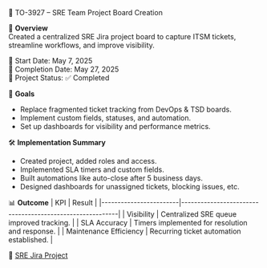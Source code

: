 <summary>📁 TO-3927 – SRE Team Project Board Creation</summary>

📌 **Overview**  
Created a centralized SRE Jira project board to capture ITSM tickets, streamline workflows, and improve visibility.

📅 Start Date: May 7, 2025  
📅 Completion Date: May 27, 2025  
🎯 Project Status: ✅ Completed

🔹 **Goals**
- Replace fragmented ticket tracking from DevOps & TSD boards.
- Implement custom fields, statuses, and automation.
- Set up dashboards for visibility and performance metrics.

🛠 **Implementation Summary**
- Created project, added roles and access.
- Implemented SLA timers and custom fields.
- Built automations like auto-close after 5 business days.
- Designed dashboards for unassigned tickets, blocking issues, etc.

📊 **Outcome**
| KPI                     | Result                                                  |
|------------------------|----------------------------------------------------------|
| Visibility             | Centralized SRE queue improved tracking.                 |
| SLA Accuracy           | Timers implemented for resolution and response.          |
| Maintenance Efficiency | Recurring ticket automation established.                 |

📂 [SRE Jira Project](https://kindbody.atlassian.net/jira/servicedesk/projects/SRE/queues/custom/607)  
</details>
